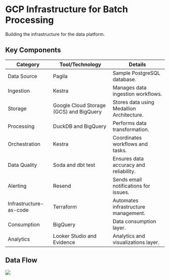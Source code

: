 # GCP Infrastructure for Batch Processing

Building the infrastructure for the data platform.

## Key Components

| **Category**           | **Tool/Technology**                     | **Details**                               |
|------------------------|-----------------------------------------|-------------------------------------------|
| Data Source            | Pagila                                  | Sample PostgreSQL database.               |
| Ingestion              | Kestra                                  | Manages data ingestion workflows.         |
| Storage                | Google Cloud Storage (GCS) and BigQuery | Stores data using Medallion Architecture. |
| Processing             | DuckDB and BigQuery                     | Performs data transformation.             |
| Orchestration          | Kestra                                  | Coordinates workflows and tasks.          |
| Data Quality           | Soda and dbt test                       | Ensures data accuracy and reliability.    |
| Alerting               | Resend                                  | Sends email notifications for issues.     |
| Infrastructure-as-code | Terraform                               | Automates infrastructure management.      |
| Consumption            | BigQuery                                | Data consumption layer.                   |
| Analytics              | Looker Studio and Evidence              | Analytics and visualizations layer.       |

## Data Flow

![](img/github-header.png)
